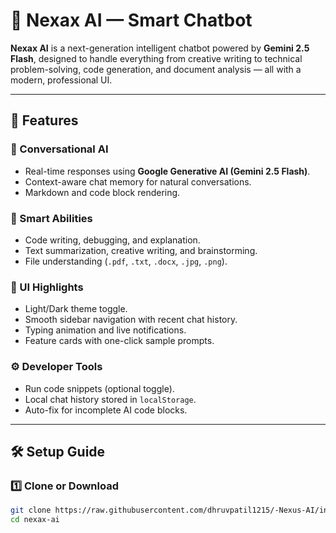# 🤖 Nexax AI — Smart Chatbot

**Nexax AI** is a next-generation intelligent chatbot powered by **Gemini 2.5 Flash**, designed to handle everything from creative writing to technical problem-solving, code generation, and document analysis — all with a modern, professional UI.

---

## 🚀 Features

### 💬 Conversational AI
- Real-time responses using **Google Generative AI (Gemini 2.5 Flash)**.
- Context-aware chat memory for natural conversations.
- Markdown and code block rendering.

### 🧠 Smart Abilities
- Code writing, debugging, and explanation.
- Text summarization, creative writing, and brainstorming.
- File understanding (`.pdf`, `.txt`, `.docx`, `.jpg`, `.png`).

### 🧰 UI Highlights
- Light/Dark theme toggle.
- Smooth sidebar navigation with recent chat history.
- Typing animation and live notifications.
- Feature cards with one-click sample prompts.

### ⚙️ Developer Tools
- Run code snippets (optional toggle).
- Local chat history stored in `localStorage`.
- Auto-fix for incomplete AI code blocks.

---

## 🛠️ Setup Guide

### 1️⃣ Clone or Download
```bash
git clone https://raw.githubusercontent.com/dhruvpatil1215/-Nexus-AI/index.html
cd nexax-ai
